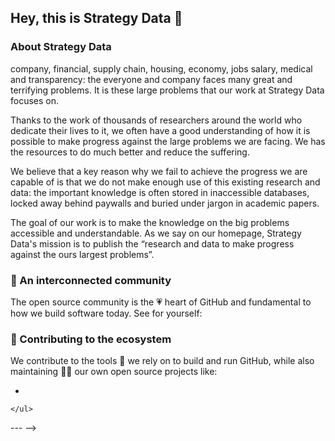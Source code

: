 ## Hey, this is Strategy Data 👋

<!-- ![An illustration showing a variety of differently themed Octocats. Monuments from different cities are indicated in the background like the Space Needle, Berlin Fernsehturm and Transamerica Pyramid.](https://raw.githubusercontent.com/HighlanderComputingSolution/.github/master/highlanderAbout.jpg) -->

### About Strategy Data

company, financial, supply chain, housing, economy, jobs salary, medical and transparency: the everyone and company faces many great and terrifying problems. It is these large problems that our work at Strategy Data focuses on.

Thanks to the work of thousands of researchers around the world who dedicate their lives to it, we often have a good understanding of how it is possible to make progress against the large problems we are facing. We has the resources to do much better and reduce the suffering.

We believe that a key reason why we fail to achieve the progress we are capable of is that we do not make enough use of this existing research and data: the important knowledge is often stored in inaccessible databases, locked away behind paywalls and buried under jargon in academic papers.

The goal of our work is to make the knowledge on the big problems accessible and understandable. As we say on our homepage, Strategy Data's mission is to publish the “research and data to make progress against the ours largest problems”.



### 🍿 An interconnected community

The open source community is the 💗 heart of GitHub and fundamental to how we build software today. See for yourself:


### 🦦 Contributing to the ecosystem

We contribute to the tools 🔧 we rely on to build and run GitHub, while also maintaining 🧙‍♂️ our own open source projects like:

- 

<!-- ### 👓 Appendix

See what's happend on our [news](https://highlanderuk.com/news/) ✨ and [let us know](https://twitter.com/Highlandercs) if you have any suggestions 🙇‍♂️. Oh, and by the way, we are always hiring talented, passionate people to [join our team](https://www.linkedin.com/company/highlanderuk/) 🙌.

<details> 
	<summary>"Tell me more, I can't get enough!"</summary>
	<br>
	<ul>
	<li>Highlander is built using mighty 🔨 open source technologies like <a href="https://github.com/docker">Docker</a>, <a href="https://github.com/spring-projects">Spring Boot</a>, <a href="https://github.com/microsoft/TypeScript">TypeScript</a>, <a href="https://github.com/reactjs">React</a> and <a href="https://github.com/apache/kafka">Kafka</a> among others.</li>
<!-- 		<li>The three open source projects GitHub members have most contributed 👩‍💻 to are:
			<ul>
				<li><a href="https://github.com/microsoft/vscode">Visual Studio Code</a></li>
				<li><a href="https://github.com/rails/rails">Ruby on Rails</a></li>
				<li><a href="https://github.com/Homebrew">Homebrew</a></li>
			</ul>
		</li>
		<li>By the way, our <a href="https://github.com/github/docs">documentation</a> 🤓 is also open sourced</li> -->
	</ul>
</details>

--- -->



<!-- Made with 🖤
🙇‍♂️🎤⬇️
 -->
